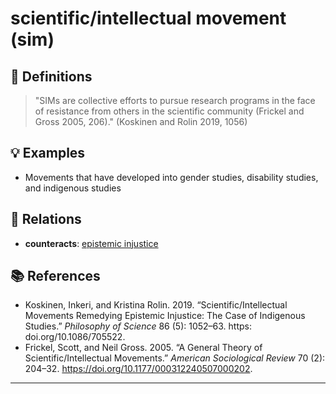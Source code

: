 # scientific/intellectual movement (sim)

## 📖 Definitions

> "SIMs are collective efforts to pursue research programs in the face of resistance from others in the scientific community (Frickel and Gross 2005, 206)." (Koskinen and Rolin 2019, 1056)

## 💡 Examples

- Movements that have developed into gender studies, disability studies, and indigenous studies

## 🔗 Relations

- **counteracts**: [epistemic injustice](./epistemic-injustice.md)

## 📚 References

- Koskinen, Inkeri, and Kristina Rolin. 2019. “Scientific/Intellectual Movements Remedying Epistemic Injustice: The Case of Indigenous Studies.” _Philosophy of Science_ 86 (5): 1052–63. https: doi.org/10.1086/705522.
- Frickel, Scott, and Neil Gross. 2005. “A General Theory of Scientific/Intellectual Movements.” _American Sociological Review_ 70 (2): 204–32. https://doi.org/10.1177/000312240507000202.

---

<script src="https://giscus.app/client.js"
                data-repo="natesheehan/conceptcartography"
                data-repo-id="R_kgDOPB5QiQ"
                data-category="General"
                data-category-id="DIC_kwDOPB5Qic4CsAxd"
                data-mapping="pathname"
                data-strict="0"
                data-reactions-enabled="1"
                data-emit-metadata="0"
                data-input-position="bottom"
                data-theme="catppuccin_mocha"
                data-lang="en"
                crossorigin="anonymous"
                async>
        </script>
        
